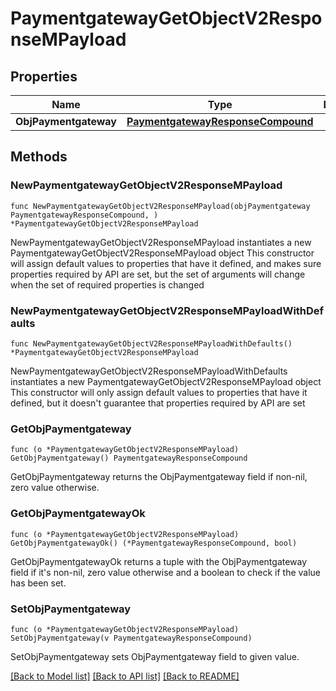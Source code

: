 # PaymentgatewayGetObjectV2ResponseMPayload

## Properties

Name | Type | Description | Notes
------------ | ------------- | ------------- | -------------
**ObjPaymentgateway** | [**PaymentgatewayResponseCompound**](PaymentgatewayResponseCompound.md) |  | 

## Methods

### NewPaymentgatewayGetObjectV2ResponseMPayload

`func NewPaymentgatewayGetObjectV2ResponseMPayload(objPaymentgateway PaymentgatewayResponseCompound, ) *PaymentgatewayGetObjectV2ResponseMPayload`

NewPaymentgatewayGetObjectV2ResponseMPayload instantiates a new PaymentgatewayGetObjectV2ResponseMPayload object
This constructor will assign default values to properties that have it defined,
and makes sure properties required by API are set, but the set of arguments
will change when the set of required properties is changed

### NewPaymentgatewayGetObjectV2ResponseMPayloadWithDefaults

`func NewPaymentgatewayGetObjectV2ResponseMPayloadWithDefaults() *PaymentgatewayGetObjectV2ResponseMPayload`

NewPaymentgatewayGetObjectV2ResponseMPayloadWithDefaults instantiates a new PaymentgatewayGetObjectV2ResponseMPayload object
This constructor will only assign default values to properties that have it defined,
but it doesn't guarantee that properties required by API are set

### GetObjPaymentgateway

`func (o *PaymentgatewayGetObjectV2ResponseMPayload) GetObjPaymentgateway() PaymentgatewayResponseCompound`

GetObjPaymentgateway returns the ObjPaymentgateway field if non-nil, zero value otherwise.

### GetObjPaymentgatewayOk

`func (o *PaymentgatewayGetObjectV2ResponseMPayload) GetObjPaymentgatewayOk() (*PaymentgatewayResponseCompound, bool)`

GetObjPaymentgatewayOk returns a tuple with the ObjPaymentgateway field if it's non-nil, zero value otherwise
and a boolean to check if the value has been set.

### SetObjPaymentgateway

`func (o *PaymentgatewayGetObjectV2ResponseMPayload) SetObjPaymentgateway(v PaymentgatewayResponseCompound)`

SetObjPaymentgateway sets ObjPaymentgateway field to given value.



[[Back to Model list]](../README.md#documentation-for-models) [[Back to API list]](../README.md#documentation-for-api-endpoints) [[Back to README]](../README.md)



